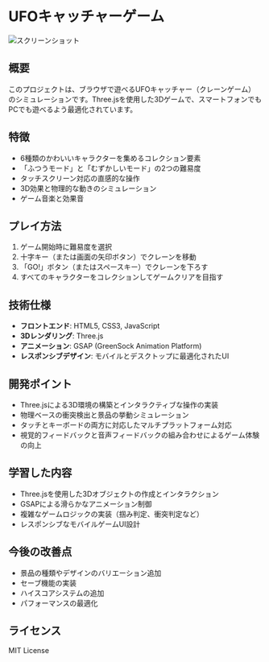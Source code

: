 # UFOキャッチャーゲーム

![スクリーンショット](assets/images/screenshot.png)

## 概要
このプロジェクトは、ブラウザで遊べるUFOキャッチャー（クレーンゲーム）のシミュレーションです。Three.jsを使用した3Dゲームで、スマートフォンでもPCでも遊べるよう最適化されています。

## 特徴
- 6種類のかわいいキャラクターを集めるコレクション要素
- 「ふつうモード」と「むずかしいモード」の2つの難易度
- タッチスクリーン対応の直感的な操作
- 3D効果と物理的な動きのシミュレーション
- ゲーム音楽と効果音

## プレイ方法
1. ゲーム開始時に難易度を選択
2. 十字キー（または画面の矢印ボタン）でクレーンを移動
3. 「GO!」ボタン（またはスペースキー）でクレーンを下ろす
4. すべてのキャラクターをコレクションしてゲームクリアを目指す

## 技術仕様
- **フロントエンド**: HTML5, CSS3, JavaScript
- **3Dレンダリング**: Three.js
- **アニメーション**: GSAP (GreenSock Animation Platform)
- **レスポンシブデザイン**: モバイルとデスクトップに最適化されたUI

## 開発ポイント
- Three.jsによる3D環境の構築とインタラクティブな操作の実装
- 物理ベースの衝突検出と景品の挙動シミュレーション
- タッチとキーボードの両方に対応したマルチプラットフォーム対応
- 視覚的フィードバックと音声フィードバックの組み合わせによるゲーム体験の向上

## 学習した内容
- Three.jsを使用した3Dオブジェクトの作成とインタラクション
- GSAPによる滑らかなアニメーション制御
- 複雑なゲームロジックの実装（掴み判定、衝突判定など）
- レスポンシブなモバイルゲームUI設計

## 今後の改善点
- 景品の種類やデザインのバリエーション追加
- セーブ機能の実装
- ハイスコアシステムの追加
- パフォーマンスの最適化

## ライセンス
MIT License